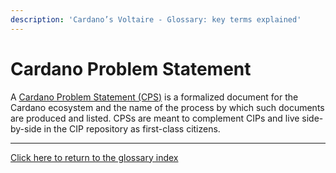 ```yaml
---
description: 'Cardano’s Voltaire - Glossary: key terms explained'
---
```


# Cardano Problem Statement

A [Cardano Problem Statement (CPS)](https://cips.cardano.org/cips/cip9999) is a formalized document for the Cardano ecosystem and the name of the process by which such documents are produced and listed. CPSs are meant to complement CIPs and live side-by-side in the CIP repository as first-class citizens.

***

[Click here to return to the glossary index](../)
